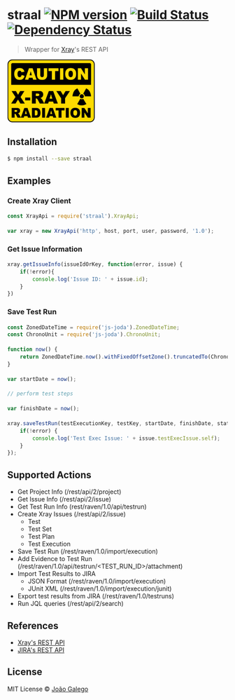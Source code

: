# straal [![NPM version][npm-image]][npm-url] [![Build Status][travis-image]][travis-url] [![Dependency Status][daviddm-image]][daviddm-url]
> Wrapper for <a href="https://marketplace.atlassian.com/plugins/com.xpandit.plugins.xray/server/overview">Xray</a>&#39;s REST API

<img src="https://github.com/JGalego/straal/blob/master/radiation.png?raw=true" width="200"/>

## Installation

```sh
$ npm install --save straal
```

## Examples

### Create Xray Client ###

```js
const XrayApi = require('straal').XrayApi;

var xray = new XrayApi('http', host, port, user, password, '1.0');
```

### Get Issue Information ###

```js
xray.getIssueInfo(issueIdOrKey, function(error, issue) {
    if(!error){
        console.log('Issue ID: ' + issue.id);
    }
})
```

### Save Test Run ###

```js
const ZonedDateTime = require('js-joda').ZonedDateTime;
const ChronoUnit = require('js-joda').ChronoUnit;

function now() {
    return ZonedDateTime.now().withFixedOffsetZone().truncatedTo(ChronoUnit.SECONDS).toString();
}

var startDate = now();

// perform test steps

var finishDate = now();

xray.saveTestRun(testExecutionKey, testKey, startDate, finishDate, status, comment, function(error, issue) {
    if(!error) {
        console.log('Test Exec Issue: ' + issue.testExecIssue.self);
    }
});
```

## Supported Actions

* Get Project Info (/rest/api/2/project)
* Get Issue Info (/rest/api/2/issue)
* Get Test Run Info (rest/raven/1.0/api/testrun)
* Create Xray Issues (/rest/api/2/issue)
    * Test
    * Test Set
    * Test Plan
    * Test Execution
* Save Test Run (/rest/raven/1.0/import/execution)
* Add Evidence to Test Run (/rest/raven/1.0/api/testrun/<TEST_RUN_ID>/attachment)
* Import Test Results to JIRA
    * JSON Format (/rest/raven/1.0/import/execution)
    * JUnit XML (/rest/raven/1.0/import/execution/junit)
* Export test results from JIRA (/rest/raven/1.0/testruns)
* Run JQL queries (/rest/api/2/search)

## References

* <a href="https://confluence.xpand-addons.com/display/XRAY/REST+API">Xray's REST API</a>
* <a href="https://developer.atlassian.com/server/jira/platform/rest-apis/">JIRA's REST API</a>

## License

MIT License © [João Galego]()

[npm-image]: https://badge.fury.io/js/straal.svg
[npm-url]: https://npmjs.org/package/straal
[travis-image]: https://travis-ci.org/JGalego/straal.svg?branch=master
[travis-url]: https://travis-ci.org/JGalego/straal
[daviddm-image]: https://david-dm.org/JGalego/straal.svg?theme=shields.io
[daviddm-url]: https://david-dm.org/JGalego/straal
[coveralls-image]: https://coveralls.io/repos/JGalego/straal/badge.svg
[coveralls-url]: https://coveralls.io/r/JGalego/straal